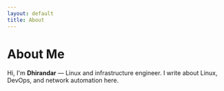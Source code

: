 ```yaml
---
layout: default
title: About
---
```


# About Me

Hi, I'm **Dhirandar** — Linux and infrastructure engineer.
I write about Linux, DevOps, and network automation here.

